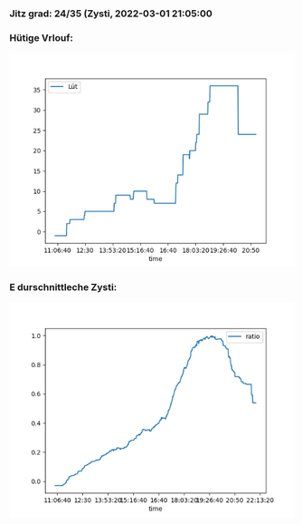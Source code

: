### Jitz grad: 24/35 (Zysti, 2022-03-01 21:05:00

### Hütige Vrlouf:
![Graph](Today.png)

### E durschnittleche Zysti:
![Graph](Zysti.png)